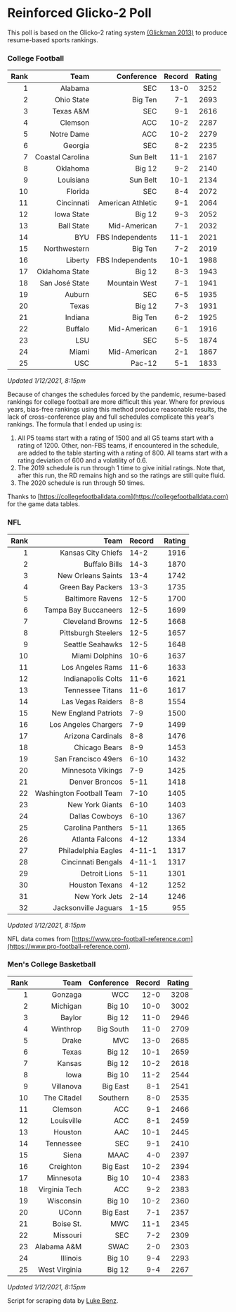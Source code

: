 # Reinforced Glicko-2 Poll

This poll is based on the Glicko-2 rating system [\(Glickman 2013\)](http://glicko.net/glicko/glicko2.pdf) to produce resume-based sports rankings.

### College Football
| Rank  | Team                 | Conference           | Record   | Rating |
| ---:  | ---:                 | ---:                 | ---:     | ---:   |
| 1     | Alabama              | SEC                  | 13-0     | 3252   |
| 2     | Ohio State           | Big Ten              | 7-1      | 2693   |
| 3     | Texas A&M            | SEC                  | 9-1      | 2616   |
| 4     | Clemson              | ACC                  | 10-2     | 2287   |
| 5     | Notre Dame           | ACC			      | 10-2     | 2279   |
| 6     | Georgia              | SEC                  | 8-2      | 2235   |
| 7     | Coastal Carolina     | Sun Belt             | 11-1     | 2167   |
| 8     | Oklahoma             | Big 12               | 9-2      | 2140   |
| 9     | Louisiana            | Sun Belt             | 10-1     | 2134   |
| 10    | Florida              | SEC                  | 8-4      | 2072   |
| 11    | Cincinnati           | American Athletic    | 9-1      | 2064   |
| 12    | Iowa State           | Big 12               | 9-3      | 2052   |
| 13    | Ball State           | Mid-American         | 7-1      | 2032   |
| 14    | BYU                  | FBS Independents     | 11-1     | 2021   |
| 15    | Northwestern         | Big Ten              | 7-2      | 2019   |
| 16    | Liberty              | FBS Independents     | 10-1     | 1988   |
| 17    | Oklahoma State       | Big 12               | 8-3      | 1943   |
| 18    | San José State       | Mountain West        | 7-1      | 1941   |
| 19    | Auburn               | SEC                  | 6-5      | 1935   |
| 20    | Texas                | Big 12               | 7-3      | 1931   |
| 21    | Indiana              | Big Ten              | 6-2      | 1925   |
| 22    | Buffalo              | Mid-American         | 6-1      | 1916   |
| 23    | LSU                  | SEC                  | 5-5      | 1874   |
| 24    | Miami		           | Mid-American         | 2-1      | 1867   |
| 25    | USC                  | Pac-12               | 5-1      | 1833   |
_Updated 1/12/2021, 8:15pm_

Because of changes the schedules forced by the pandemic, resume-based rankings for college football are more difficult this year. Where for previous years, bias-free rankings using this method produce reasonable results, the lack of cross-conference play and full schedules complicate this year's rankings. The formula that I ended up using is:

1. All P5 teams start with a rating of 1500 and all G5 teams start with a rating of 1200. Other, non-FBS teams, if encountered in the schedule, are added to the table starting with a rating of 800. All teams start with a rating deviation of 600 and a volatility of 0.6.
2. The 2019 schedule is run through 1 time to give initial ratings. Note that, after this run, the RD remains high and so the ratings are still quite fluid.
3. The 2020 schedule is run through 50 times.

Thanks to [https://collegefootballdata.com](https://collegefootballdata.com) for the game data tables.

### NFL
| Rank  | Team                       | Record   | Rating |
| ---:  | ---:                       | :---     | ---:   |
| 1     | Kansas City Chiefs         | 14-2     | 1916   |
| 2     | Buffalo Bills              | 14-3     | 1870   |
| 3     | New Orleans Saints         | 13-4     | 1742   |
| 4     | Green Bay Packers          | 13-3     | 1735   |
| 5     | Baltimore Ravens           | 12-5     | 1700   |
| 6     | Tampa Bay Buccaneers       | 12-5     | 1699   |
| 7     | Cleveland Browns           | 12-5     | 1668   |
| 8     | Pittsburgh Steelers        | 12-5     | 1657   |
| 9     | Seattle Seahawks           | 12-5     | 1648   |
| 10    | Miami Dolphins             | 10-6     | 1637   |
| 11    | Los Angeles Rams           | 11-6     | 1633   |
| 12    | Indianapolis Colts         | 11-6     | 1621   |
| 13    | Tennessee Titans           | 11-6     | 1617   |
| 14    | Las Vegas Raiders          | 8-8      | 1554   |
| 15    | New England Patriots       | 7-9      | 1500   |
| 16    | Los Angeles Chargers       | 7-9      | 1499   |
| 17    | Arizona Cardinals          | 8-8      | 1476   |
| 18    | Chicago Bears              | 8-9      | 1453   |
| 19    | San Francisco 49ers        | 6-10     | 1432   |
| 20    | Minnesota Vikings          | 7-9      | 1425   |
| 21    | Denver Broncos             | 5-11     | 1418   |
| 22    | Washington Football Team   | 7-10     | 1405   |
| 23    | New York Giants            | 6-10     | 1403   |
| 24    | Dallas Cowboys             | 6-10     | 1367   |
| 25    | Carolina Panthers          | 5-11     | 1365   |
| 26    | Atlanta Falcons            | 4-12     | 1334   |
| 27    | Philadelphia Eagles        | 4-11-1   | 1317   |
| 28    | Cincinnati Bengals         | 4-11-1   | 1317   |
| 29    | Detroit Lions              | 5-11     | 1301   |
| 30    | Houston Texans             | 4-12     | 1252   |
| 31    | New York Jets              | 2-14     | 1246   |
| 32    | Jacksonville Jaguars       | 1-15     | 955    |
_Updated 1/12/2021, 8:15pm_

NFL data comes from [https://www.pro-football-reference.com](https://www.pro-football-reference.com).

### Men's College Basketball
| Rank  | Team                 | Conference | Record   | Rating |
| ---:  | ---:                 | ---:       | ---:     | ---:   |
| 1     | Gonzaga              | WCC        | 12-0     | 3208   |
| 2     | Michigan             | Big 10     | 10-0     | 3002   |
| 3     | Baylor               | Big 12     | 11-0     | 2946   |
| 4     | Winthrop             | Big South  | 11-0     | 2709   |
| 5     | Drake                | MVC        | 13-0     | 2685   |
| 6     | Texas                | Big 12     | 10-1     | 2659   |
| 7     | Kansas               | Big 12     | 10-2     | 2618   |
| 8     | Iowa                 | Big 10     | 11-2     | 2544   |
| 9     | Villanova            | Big East   | 8-1      | 2541   |
| 10    | The Citadel          | Southern   | 8-0      | 2535   |
| 11    | Clemson              | ACC        | 9-1      | 2466   |
| 12    | Louisville           | ACC        | 8-1      | 2459   |
| 13    | Houston              | AAC        | 10-1     | 2445   |
| 14    | Tennessee            | SEC        | 9-1      | 2410   |
| 15    | Siena                | MAAC       | 4-0      | 2397   |
| 16    | Creighton            | Big East   | 10-2     | 2394   |
| 17    | Minnesota            | Big 10     | 10-4     | 2383   |
| 18    | Virginia Tech        | ACC        | 9-2      | 2383   |
| 19    | Wisconsin            | Big 10     | 10-2     | 2360   |
| 20    | UConn                | Big East   | 7-1      | 2357   |
| 21    | Boise St.            | MWC        | 11-1     | 2345   |
| 22    | Missouri             | SEC        | 7-2      | 2309   |
| 23    | Alabama A&M          | SWAC       | 2-0      | 2303   |
| 24    | Illinois             | Big 10     | 9-4      | 2293   |
| 25    | West Virginia        | Big 12     | 9-4      | 2267   |
_Updated 1/12/2021, 8:15pm_

Script for scraping data by [Luke Benz](https://github.com/lbenz730/NCAA_Hoops).
